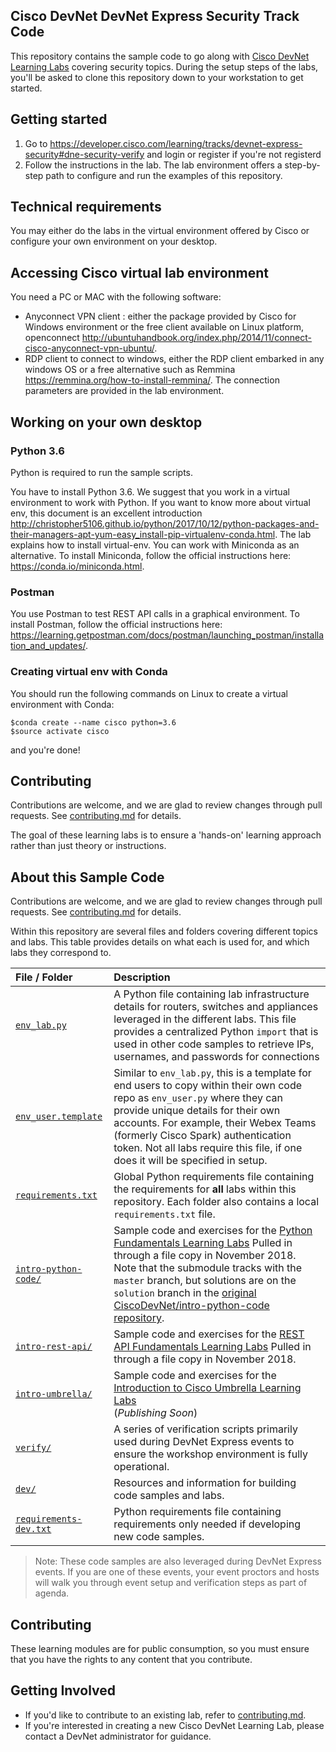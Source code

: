 ## Cisco DevNet DevNet Express Security Track Code

This repository contains the sample code to go along with [Cisco DevNet Learning Labs](https://developer.cisco.com/learning) covering security topics. During the setup steps of the labs, you'll be asked to clone this repository down to your workstation to get started.

## Getting started
1. Go to <https://developer.cisco.com/learning/tracks/devnet-express-security#dne-security-verify> and login or register if you're not registerd
2. Follow the instructions in the lab. The lab environment offers a step-by-step path to configure and run the examples of this repository.

## Technical requirements
You may either do the labs in the virtual environment offered by Cisco or configure your own environment on your desktop.

## Accessing Cisco virtual lab environment
You need a PC or MAC with the following software: 
- Anyconnect VPN client : either the package provided by Cisco for Windows environment or the free client available on Linux platform, openconnect <http://ubuntuhandbook.org/index.php/2014/11/connect-cisco-anyconnect-vpn-ubuntu/>.
- RDP client to connect to windows, either the RDP client embarked in any windows OS or a free alternative such as Remmina <https://remmina.org/how-to-install-remmina/>.
The connection parameters are provided in the lab environment.

## Working on your own desktop
### Python 3.6
Python is required to run the sample scripts.

You have to install Python 3.6. We suggest that you work in a virtual environment to work with Python. If you want to know more about virtual env, this document is an excellent introduction <http://christopher5106.github.io/python/2017/10/12/python-packages-and-their-managers-apt-yum-easy_install-pip-virtualenv-conda.html>. The lab explains how to install virtual-env. You can work with Miniconda as an alternative. To install Miniconda, follow the official instructions here: <https://conda.io/miniconda.html>.

### Postman
You use Postman to test REST API calls in a graphical environment. To install Postman, follow the official instructions here: <https://learning.getpostman.com/docs/postman/launching_postman/installation_and_updates/>.

### Creating virtual env with Conda
You should run the following commands on Linux to create a virtual environment with Conda:
```
$conda create --name cisco python=3.6
$source activate cisco
```
and you're done!

## Contributing
Contributions are welcome, and we are glad to review changes through pull requests. See [contributing.md](contributing.md) for details.

The goal of these learning labs is to ensure a 'hands-on' learning approach rather than just theory or instructions.

## About this Sample Code

Contributions are welcome, and we are glad to review changes through pull requests. See [contributing.md](contributing.md) for details.

Within this repository are several files and folders covering different topics and labs.  This table provides details on what each is used for, and which labs they correspond to.  

| File / Folder                                  | Description                 |
|:-----------------------------------------------|:----------------------------|
| [`env_lab.py`](env_lab.py)                     | A Python file containing lab infrastructure details for routers, switches and appliances leveraged in the different labs.  This file provides a centralized  Python `import` that is used in  other code samples to retrieve IPs, usernames, and passwords for connections |
| [`env_user.template`](env_user.template)       | Similar to `env_lab.py`, this is a template for end users to copy within their own code repo as `env_user.py` where they can provide unique details for their own accounts.  For example, their Webex Teams (formerly Cisco Spark) authentication token.  Not all labs require this file, if one does it will be specified in setup. |
| [`requirements.txt`](requirements.txt)         | Global Python requirements file containing the requirements for **all** labs within this repository.  Each folder also contains a local `requirements.txt` file. |
| [`intro-python-code/`](intro-python-code/)     | Sample code and exercises for the [Python Fundamentals Learning Labs](https://developer.cisco.com/learning/modules/programming-fundamentals/parsing-json-python/step/1) Pulled in through a file copy in November 2018. Note that the submodule tracks with the `master` branch, but solutions are on the `solution` branch in the [original CiscoDevNet/intro-python-code repository](https://github.com/CiscoDevNet/intro-python-code). <br> |
| [`intro-rest-api/`](intro-rest-api/)           | Sample code and exercises for the [REST API Fundamentals Learning Labs](https://developer.cisco.com/learning/modules/rest-api-fundamentals/hands-on-postman/step/1) Pulled in through a file copy in November 2018. |
| [`intro-umbrella/`](intro-umbrella/)           | Sample code and exercises for the [Introduction to Cisco Umbrella Learning Labs]() <br> (_Publishing Soon_) |
| [`verify/`](verify/)                           | A series of verification scripts primarily used during DevNet Express events to ensure the workshop environment is fully operational. |
| [`dev/`](dev/)                                 | Resources and information for building code samples and labs. |
| [`requirements-dev.txt`](requirements-dev.txt) | Python requirements file containing requirements only needed if developing new code samples. |

> Note: These code samples are also leveraged during DevNet Express events.  If you are one of these events, your event proctors and hosts will walk you through event setup and verification steps as part of agenda.  

## Contributing

These learning modules are for public consumption, so you must ensure that you have the rights to any content that you contribute.

## Getting Involved

* If you'd like to contribute to an existing lab, refer to [contributing.md](contributing.md).
* If you're interested in creating a new Cisco DevNet Learning Lab, please contact a DevNet administrator for guidance.
